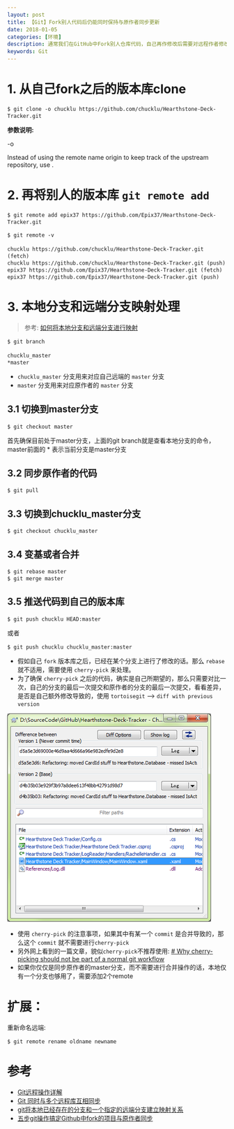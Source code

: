 ```yaml
---
layout: post
title: 【Git】Fork别人代码后仍能同时保持与原作者同步更新
date: 2018-01-05
categories: [环境]
description: 通常我们在GitHub中Fork别人仓库代码，自己再作修改后需要对远程作者修改及自己修改部分做合并操作。
keywords: Git
---
```



# 1. 从自己fork之后的版本库clone


```shell
$ git clone -o chucklu https://github.com/chucklu/Hearthstone-Deck-Tracker.git

```

**参数说明:**

-o <name>

Instead of using the remote name origin to keep track of the upstream repository, use <name>.


# 2. 再将别人的版本库 `git remote add`

```shell
$ git remote add epix37 https://github.com/Epix37/Hearthstone-Deck-Tracker.git
```

```shell
$ git remote -v

chucklu https://github.com/chucklu/Hearthstone-Deck-Tracker.git (fetch)
chucklu https://github.com/chucklu/Hearthstone-Deck-Tracker.git (push)
epix37 https://github.com/Epix37/Hearthstone-Deck-Tracker.git (fetch)
epix37 https://github.com/Epix37/Hearthstone-Deck-Tracker.git (push)
```


# 3. 本地分支和远端分支映射处理

> 参考: [如何将本地分支和远端分支进行映射](http://www.cnblogs.com/chucklu/p/4730745.html)   

```shell
$ git branch

chucklu_master
*master
```
- `chucklu_master` 分支用来对应自己远端的 `master` 分支
- `master` 分支用来对应原作者的 `master` 分支


## 3.1 切换到master分支

```shell
$ git checkout master
```
首先确保目前处于master分支，上面的git branch就是查看本地分支的命令，master前面的 * 表示当前分支是master分支

## 3.2 同步原作者的代码

```shell
$ git pull
```

## 3.3 切换到chucklu_master分支

```shell
$ git checkout chucklu_master
```
## 3.4 变基或者合并

```shell
$ git rebase master
$ git merge master
```
## 3.5 推送代码到自己的版本库

```shell
$ git push chucklu HEAD:master
```

或者

```shell
$ git push chucklu chucklu_master:master
```

- 假如自己 `fork` 版本库之后，已经在某个分支上进行了修改的话。那么 `rebase` 就不适用，需要使用 `cherry-pick` 来处理。
- 为了确保 `cherry-pick` 之后的代码，确实是自己所期望的，那么只需要对比一次，自己的分支的最后一次提交和原作者的分支的最后一次提交，看看差异，是否是自己额外修改导致的，使用 `tortoisegit` --> `diff with previous version`

![](./resources/2018-01-05-【Git】Fork别人代码后仍能同时保持与原作者同步更新/470550-20150904071437560-1549738915.png)

- 使用 `cherry-pick` 的注意事项，如果其中有某一个 `commit` 是合并导致的，那么这个 `commit` 就不需要进行`cherry-pick`
- 另外网上看到的一篇文章，貌似`cherry-pick`不推荐使用: [# Why cherry-picking should not be part of a normal git workflow](http://dan.bravender.net/2011/10/20/Why_cherry-picking_should_not_be_part_of_a_normal_git_workflow.html)
- 如果你仅仅是同步原作者的master分支，而不需要进行合并操作的话，本地仅有一个分支也够用了，需要添加2个remote


# 扩展：

重新命名远端:

```shell
$ git remote rename oldname newname
```

# 参考

- [Git远程操作详解](http://www.ruanyifeng.com/blog/2014/06/git_remote.html)
- [Git 同时与多个远程库互相同步](http://www.cnblogs.com/hongdada/p/7573923.html)
- [git将本地已经存在的分支和一个指定的远端分支建立映射关系](http://www.cnblogs.com/chucklu/p/4730745.html)
- [五步git操作搞定Github中fork的项目与原作者同步](http://blog.csdn.net/zwhlxl/article/details/45110587)
